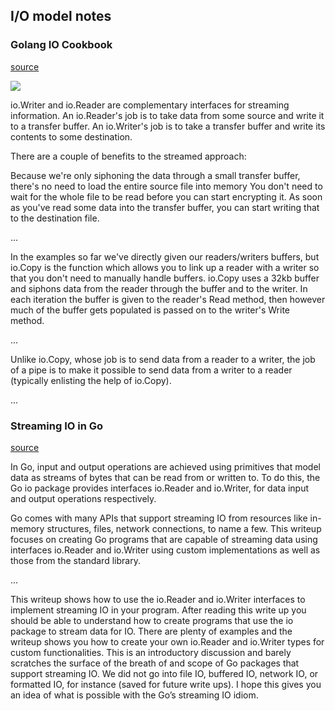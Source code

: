 ## I/O model notes

### Golang IO Cookbook

[source](https://github.com/jesseduffield/notes/wiki/Golang-IO-Cookbook)

![](https://i.imgur.com/kpIFNir.png)

io.Writer and io.Reader are complementary interfaces for streaming information. An io.Reader's job is to take data from some source and write it to a transfer buffer. An io.Writer's job is to take a transfer buffer and write its contents to some destination.

There are a couple of benefits to the streamed approach:

Because we're only siphoning the data through a small transfer buffer, there's no need to load the entire source file into memory
You don't need to wait for the whole file to be read before you can start encrypting it. As soon as you've read some data into the transfer buffer, you can start writing that to the destination file.

...

In the examples so far we've directly given our readers/writers buffers, but io.Copy is the function which allows you to link up a reader with a writer so that you don't need to manually handle buffers. io.Copy uses a 32kb buffer and siphons data from the reader through the buffer and to the writer. In each iteration the buffer is given to the reader's Read method, then however much of the buffer gets populated is passed on to the writer's Write method.

...

Unlike io.Copy, whose job is to send data from a reader to a writer, the job of a pipe is to make it possible to send data from a writer to a reader (typically enlisting the help of io.Copy).

...

### Streaming IO in Go

[source](https://medium.com/learning-the-go-programming-language/streaming-io-in-go-d93507931185)

In Go, input and output operations are achieved using primitives that model data as streams of bytes that can be read from or written to. To do this, the Go io package provides interfaces io.Reader and io.Writer, for data input and output operations respectively.

Go comes with many APIs that support streaming IO from resources like in-memory structures, files, network connections, to name a few. This writeup focuses on creating Go programs that are capable of streaming data using interfaces io.Reader and io.Writer using custom implementations as well as those from the standard library.

...

This writeup shows how to use the io.Reader and io.Writer interfaces to implement streaming IO in your program. After reading this write up you should be able to understand how to create programs that use the io package to stream data for IO. There are plenty of examples and the writeup shows you how to create your own io.Reader and io.Writer types for custom functionalities.
This is an introductory discussion and barely scratches the surface of the breath of and scope of Go packages that support streaming IO. We did not go into file IO, buffered IO, network IO, or formatted IO, for instance (saved for future write ups). I hope this gives you an idea of what is possible with the Go’s streaming IO idiom.